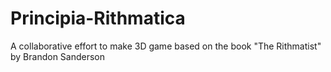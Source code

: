 # Principia-Rithmatica
A collaborative effort to make 3D game based on the book "The Rithmatist" by Brandon Sanderson
